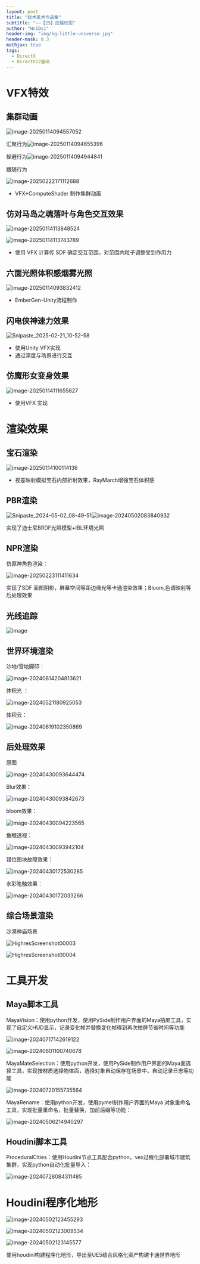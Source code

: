 ```yaml
---
layout: post
title: "技术美术作品集"
subtitle: "——【25】应届校招"
author: "HciDsi"
header-img: "img/bg-little-universe.jpg"
header-mask: 0.3
mathjax: true
tags:
  - DirectX
  - DirectX12基础
---
```

# VFX特效

## 集群动画

![image-20250114094557052](https://hcidsi-blog-1317560990.cos.ap-shanghai.myqcloud.com/img/image-20250114094557052.png)

汇聚行为![image-20250114094655396](https://hcidsi-blog-1317560990.cos.ap-shanghai.myqcloud.com/img/image-20250114094655396.png)

躲避行为![image-20250114094944841](https://hcidsi-blog-1317560990.cos.ap-shanghai.myqcloud.com/img/image-20250114094944841.png)

跟随行为

![image-20250222171112688](https://hcidsi-blog-1317560990.cos.ap-shanghai.myqcloud.com/img/image-20250222171112688.png)

- VFX+ComputeShader 制作集群动画

## 仿对马岛之魂落叶与角色交互效果

![image-20250114113848524](https://hcidsi-blog-1317560990.cos.ap-shanghai.myqcloud.com/img/image-20250114113848524.png)

![image-20250114113743789](https://hcidsi-blog-1317560990.cos.ap-shanghai.myqcloud.com/img/image-20250114113743789.png)

- 使用 VFX  计算传 SDF 确定交互范围，对范围内粒子调整受到作用力

## 六面光照体积感烟雾光照

![image-20250114093832412](https://hcidsi-blog-1317560990.cos.ap-shanghai.myqcloud.com/img/image-20250114093832412.png)

- EmberGen-Unity流程制作

## 闪电侠神速力效果

![Snipaste_2025-02-21_10-52-58](https://hcidsi-blog-1317560990.cos.ap-shanghai.myqcloud.com/img/Snipaste_2025-02-21_10-52-58.png)

- 使用Unity VFX实现
- 通过深度与场景进行交互

## 仿魔形女变身效果

![image-20250114111655827](https://hcidsi-blog-1317560990.cos.ap-shanghai.myqcloud.com/img/image-20250114111655827.png)

- 使用VFX 实现

# 渲染效果

## 宝石渲染

![image-20250114100114136](https://hcidsi-blog-1317560990.cos.ap-shanghai.myqcloud.com/img/image-20250114100114136.png)

- 视差映射模拟宝石内部折射效果，RayMarch增强宝石体积感

## PBR渲染

![Snipaste_2024-05-02_08-49-51](https://hcidsi-blog-1317560990.cos.ap-shanghai.myqcloud.com/img/Snipaste_2024-05-02_08-49-51.png)![image-20240502083840932](https://hcidsi-blog-1317560990.cos.ap-shanghai.myqcloud.com/img/image-20240502083840932.png)

实现了迪士尼BRDF光照模型+IBL环境光照

## NPR渲染


  仿原神角色渲染：

![image-20250223111411634](https://hcidsi-blog-1317560990.cos.ap-shanghai.myqcloud.com/img/image-20250223111411634.png)

实现了SDF 面部阴影，屏幕空间等距边缘光等卡通渲染效果；Bloom,色调映射等后处理效果

## 光线追踪

![image](https://hcidsi-blog-1317560990.cos.ap-shanghai.myqcloud.com/img/image.png)

## 世界环境渲染

沙地/雪地脚印：

![image-20240814204813621](https://hcidsi-blog-1317560990.cos.ap-shanghai.myqcloud.com/img/image-20240814204813621.png)

体积光 ： 

![image-20240521180925053](https://hcidsi-blog-1317560990.cos.ap-shanghai.myqcloud.com/img/image-20240521180925053.png)

体积云：

![image-20240619102350869](https://hcidsi-blog-1317560990.cos.ap-shanghai.myqcloud.com/img/image-20240619102350869.png)

## 后处理效果

原图

![image-20240430093644474](https://hcidsi-blog-1317560990.cos.ap-shanghai.myqcloud.com/img/image-20240430093644474.png)

Blur效果：

![image-20240430093842673](https://hcidsi-blog-1317560990.cos.ap-shanghai.myqcloud.com/img/image-20240430093842673.png)

bloom效果：

![image-20240430094223565](https://hcidsi-blog-1317560990.cos.ap-shanghai.myqcloud.com/img/image-20240430094223565.png)

鱼眼透视：

![image-20240430093942104](https://hcidsi-blog-1317560990.cos.ap-shanghai.myqcloud.com/img/image-20240430093942104.png)

错位图块故障效果：

![image-20240430172530285](https://hcidsi-blog-1317560990.cos.ap-shanghai.myqcloud.com/img/image-20240430172530285.png)

水彩笔触效果：

![image-20240430172033266](https://hcidsi-blog-1317560990.cos.ap-shanghai.myqcloud.com/img/image-20240430172033266.png)

## 综合场景渲染

沙漠神庙场景

![HighresScreenshot00003](https://hcidsi-blog-1317560990.cos.ap-shanghai.myqcloud.com/img/HighresScreenshot00003.png)

![HighresScreenshot00004](https://hcidsi-blog-1317560990.cos.ap-shanghai.myqcloud.com/img/HighresScreenshot00004.png)

# 工具开发

## Maya脚本工具

MayaVision：使用python开发，使用PySide制作用户界面的Maya拍屏工具，实现了自定义HUD显示，记录变化帧并替换变化帧得到再次拍屏节省时间等功能

![image-20240717142619122](https://hcidsi-blog-1317560990.cos.ap-shanghai.myqcloud.com/img/image-20240717142619122.png)

![image-20240601100740678](https://hcidsi-blog-1317560990.cos.ap-shanghai.myqcloud.com/img/image-20240601100740678.png)

MayaMateSelection：使用python开发，使用PySide制作用户界面的Maya面选择工具，实现按材质选择物体面，选择对象自动保存在场景中，自动记录日志等功能

![image-20240720155735564](https://hcidsi-blog-1317560990.cos.ap-shanghai.myqcloud.com/img/image-20240720155735564.png)

MayaRename：使用python开发，使用pymel制作用户界面的Maya 对象重命名工具，实现批量重命名，批量替换，加前后缀等功能：

![image-20240506214940297](https://hcidsi-blog-1317560990.cos.ap-shanghai.myqcloud.com/img/image-20240506214940297.png)

## Houdini脚本工具

ProceduralCities：使用Houdini节点工具配合python，vex过程化部署城市建筑集群，实现python自动化批量导入：

![image-20240728084311485](https://hcidsi-blog-1317560990.cos.ap-shanghai.myqcloud.com/img/image-20240728084311485.png)

# Houdini程序化地形

![image-20240502123455293](https://hcidsi-blog-1317560990.cos.ap-shanghai.myqcloud.com/img/image-20240502123455293.png)

![image-20240502123009534](https://hcidsi-blog-1317560990.cos.ap-shanghai.myqcloud.com/img/image-20240502123009534.png)

![image-20240502123145577](https://hcidsi-blog-1317560990.cos.ap-shanghai.myqcloud.com/img/image-20240502123145577.png)

使用houdini构建程序化地形，导出至UE5结合风格化资产构建卡通世界地形
